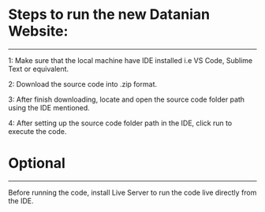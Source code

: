 ﻿# Steps to run the new Datanian Website: 
---
 1: Make sure that the local machine have IDE installed i.e VS Code, Sublime Text or equivalent.

 2: Download the source code into .zip format.

 3: After finish downloading, locate and open the source code folder path using the IDE mentioned.
 
 4: After setting up the source code folder path in the IDE, click run to execute the code.
 
# Optional
---
 Before running the code, install Live Server to run the code live directly from the IDE.


